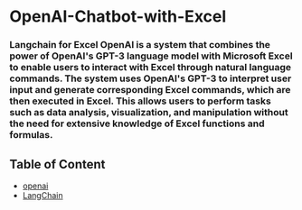 # OpenAI-Chatbot-with-Excel
### Langchain for Excel OpenAI is a system that combines the power of OpenAI's GPT-3 language model with Microsoft Excel to enable users to interact with Excel through natural language commands. The system uses OpenAI's GPT-3 to interpret user input and generate corresponding Excel commands, which are then executed in Excel. This allows users to perform tasks such as data analysis, visualization, and manipulation without the need for extensive knowledge of Excel functions and formulas.

## Table of Content
  * [openai](#openai)
  * [LangChain](#langchain)
